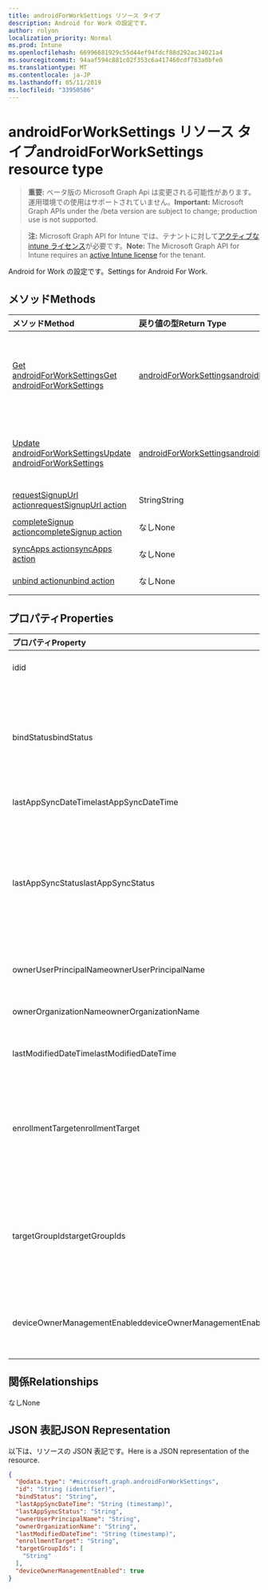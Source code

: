 ```yaml
---
title: androidForWorkSettings リソース タイプ
description: Android for Work の設定です。
author: rolyon
localization_priority: Normal
ms.prod: Intune
ms.openlocfilehash: 66996681929c55d44ef94fdcf88d292ac34021a4
ms.sourcegitcommit: 94aaf594c881c02f353c6a417460cdf783a0bfe0
ms.translationtype: MT
ms.contentlocale: ja-JP
ms.lasthandoff: 05/11/2019
ms.locfileid: "33950586"
---
```

# <a name="androidforworksettings-resource-type"></a><span data-ttu-id="34933-103">androidForWorkSettings リソース タイプ</span><span class="sxs-lookup"><span data-stu-id="34933-103">androidForWorkSettings resource type</span></span>

> <span data-ttu-id="34933-104">**重要:** ベータ版の Microsoft Graph Api は変更される可能性があります。運用環境での使用はサポートされていません。</span><span class="sxs-lookup"><span data-stu-id="34933-104">**Important:** Microsoft Graph APIs under the /beta version are subject to change; production use is not supported.</span></span>

> <span data-ttu-id="34933-105">**注:** Microsoft Graph API for Intune では、テナントに対して[アクティブな intune ライセンス](https://go.microsoft.com/fwlink/?linkid=839381)が必要です。</span><span class="sxs-lookup"><span data-stu-id="34933-105">**Note:** The Microsoft Graph API for Intune requires an [active Intune license](https://go.microsoft.com/fwlink/?linkid=839381) for the tenant.</span></span>

<span data-ttu-id="34933-106">Android for Work の設定です。</span><span class="sxs-lookup"><span data-stu-id="34933-106">Settings for Android For Work.</span></span>

## <a name="methods"></a><span data-ttu-id="34933-107">メソッド</span><span class="sxs-lookup"><span data-stu-id="34933-107">Methods</span></span>
|<span data-ttu-id="34933-108">メソッド</span><span class="sxs-lookup"><span data-stu-id="34933-108">Method</span></span>|<span data-ttu-id="34933-109">戻り値の型</span><span class="sxs-lookup"><span data-stu-id="34933-109">Return Type</span></span>|<span data-ttu-id="34933-110">説明</span><span class="sxs-lookup"><span data-stu-id="34933-110">Description</span></span>|
|:---|:---|:---|
|[<span data-ttu-id="34933-111">Get androidForWorkSettings</span><span class="sxs-lookup"><span data-stu-id="34933-111">Get androidForWorkSettings</span></span>](../api/intune-androidforwork-androidforworksettings-get.md)|[<span data-ttu-id="34933-112">androidForWorkSettings</span><span class="sxs-lookup"><span data-stu-id="34933-112">androidForWorkSettings</span></span>](../resources/intune-androidforwork-androidforworksettings.md)|<span data-ttu-id="34933-113">[androidForWorkSettings](../resources/intune-androidforwork-androidforworksettings.md) オブジェクトのプロパティとリレーションシップを読み取ります。</span><span class="sxs-lookup"><span data-stu-id="34933-113">Read properties and relationships of the [androidForWorkSettings](../resources/intune-androidforwork-androidforworksettings.md) object.</span></span>|
|[<span data-ttu-id="34933-114">Update androidForWorkSettings</span><span class="sxs-lookup"><span data-stu-id="34933-114">Update androidForWorkSettings</span></span>](../api/intune-androidforwork-androidforworksettings-update.md)|[<span data-ttu-id="34933-115">androidForWorkSettings</span><span class="sxs-lookup"><span data-stu-id="34933-115">androidForWorkSettings</span></span>](../resources/intune-androidforwork-androidforworksettings.md)|<span data-ttu-id="34933-116">[androidForWorkSettings](../resources/intune-androidforwork-androidforworksettings.md) オブジェクトのプロパティを更新します。</span><span class="sxs-lookup"><span data-stu-id="34933-116">Update the properties of a [androidForWorkSettings](../resources/intune-androidforwork-androidforworksettings.md) object.</span></span>|
|[<span data-ttu-id="34933-117">requestSignupUrl action</span><span class="sxs-lookup"><span data-stu-id="34933-117">requestSignupUrl action</span></span>](../api/intune-androidforwork-androidforworksettings-requestsignupurl.md)|<span data-ttu-id="34933-118">String</span><span class="sxs-lookup"><span data-stu-id="34933-118">String</span></span>|<span data-ttu-id="34933-119">まだ文書化されていません</span><span class="sxs-lookup"><span data-stu-id="34933-119">Not yet documented</span></span>|
|[<span data-ttu-id="34933-120">completeSignup action</span><span class="sxs-lookup"><span data-stu-id="34933-120">completeSignup action</span></span>](../api/intune-androidforwork-androidforworksettings-completesignup.md)|<span data-ttu-id="34933-121">なし</span><span class="sxs-lookup"><span data-stu-id="34933-121">None</span></span>|<span data-ttu-id="34933-122">まだ文書化されていません</span><span class="sxs-lookup"><span data-stu-id="34933-122">Not yet documented</span></span>|
|[<span data-ttu-id="34933-123">syncApps action</span><span class="sxs-lookup"><span data-stu-id="34933-123">syncApps action</span></span>](../api/intune-androidforwork-androidforworksettings-syncapps.md)|<span data-ttu-id="34933-124">なし</span><span class="sxs-lookup"><span data-stu-id="34933-124">None</span></span>|<span data-ttu-id="34933-125">まだ文書化されていません</span><span class="sxs-lookup"><span data-stu-id="34933-125">Not yet documented</span></span>|
|[<span data-ttu-id="34933-126">unbind action</span><span class="sxs-lookup"><span data-stu-id="34933-126">unbind action</span></span>](../api/intune-androidforwork-androidforworksettings-unbind.md)|<span data-ttu-id="34933-127">なし</span><span class="sxs-lookup"><span data-stu-id="34933-127">None</span></span>|<span data-ttu-id="34933-128">まだ文書化されていません</span><span class="sxs-lookup"><span data-stu-id="34933-128">Not yet documented</span></span>|

## <a name="properties"></a><span data-ttu-id="34933-129">プロパティ</span><span class="sxs-lookup"><span data-stu-id="34933-129">Properties</span></span>
|<span data-ttu-id="34933-130">プロパティ</span><span class="sxs-lookup"><span data-stu-id="34933-130">Property</span></span>|<span data-ttu-id="34933-131">型</span><span class="sxs-lookup"><span data-stu-id="34933-131">Type</span></span>|<span data-ttu-id="34933-132">説明</span><span class="sxs-lookup"><span data-stu-id="34933-132">Description</span></span>|
|:---|:---|:---|
|<span data-ttu-id="34933-133">id</span><span class="sxs-lookup"><span data-stu-id="34933-133">id</span></span>|<span data-ttu-id="34933-134">String</span><span class="sxs-lookup"><span data-stu-id="34933-134">String</span></span>|<span data-ttu-id="34933-135">Android for Work の設定の識別子</span><span class="sxs-lookup"><span data-stu-id="34933-135">The Android for Work settings identifier</span></span>|
|<span data-ttu-id="34933-136">bindStatus</span><span class="sxs-lookup"><span data-stu-id="34933-136">bindStatus</span></span>|[<span data-ttu-id="34933-137">Androidforwork Bindstatus</span><span class="sxs-lookup"><span data-stu-id="34933-137">androidForWorkBindStatus</span></span>](../resources/intune-androidforwork-androidforworkbindstatus.md)|<span data-ttu-id="34933-138">Google EMM API を使用して、テナントの状態をバインドします。</span><span class="sxs-lookup"><span data-stu-id="34933-138">Bind status of the tenant with the Google EMM API.</span></span> <span data-ttu-id="34933-139">使用可能な値は、`notBound`、`bound`、`boundAndValidated`、`unbinding` です。</span><span class="sxs-lookup"><span data-stu-id="34933-139">Possible values are: `notBound`, `bound`, `boundAndValidated`, `unbinding`.</span></span>|
|<span data-ttu-id="34933-140">lastAppSyncDateTime</span><span class="sxs-lookup"><span data-stu-id="34933-140">lastAppSyncDateTime</span></span>|<span data-ttu-id="34933-141">DateTimeOffset</span><span class="sxs-lookup"><span data-stu-id="34933-141">DateTimeOffset</span></span>|<span data-ttu-id="34933-142">アプリ同期の最終完了時刻</span><span class="sxs-lookup"><span data-stu-id="34933-142">Last completion time for app sync</span></span>|
|<span data-ttu-id="34933-143">lastAppSyncStatus</span><span class="sxs-lookup"><span data-stu-id="34933-143">lastAppSyncStatus</span></span>|[<span data-ttu-id="34933-144">Androidforwork Syncstatus</span><span class="sxs-lookup"><span data-stu-id="34933-144">androidForWorkSyncStatus</span></span>](../resources/intune-androidforwork-androidforworksyncstatus.md)|<span data-ttu-id="34933-145">最後のアプリケーションの同期結果。</span><span class="sxs-lookup"><span data-stu-id="34933-145">Last application sync result.</span></span> <span data-ttu-id="34933-146">使用可能な値: `success`、`credentialsNotValid`、`androidForWorkApiError`、`managementServiceError`、`unknownError`、`none`。</span><span class="sxs-lookup"><span data-stu-id="34933-146">Possible values are: `success`, `credentialsNotValid`, `androidForWorkApiError`, `managementServiceError`, `unknownError`, `none`.</span></span>|
|<span data-ttu-id="34933-147">ownerUserPrincipalName</span><span class="sxs-lookup"><span data-stu-id="34933-147">ownerUserPrincipalName</span></span>|<span data-ttu-id="34933-148">String</span><span class="sxs-lookup"><span data-stu-id="34933-148">String</span></span>|<span data-ttu-id="34933-149">エンタープライズを作成した所有者の UPN</span><span class="sxs-lookup"><span data-stu-id="34933-149">Owner UPN that created the enterprise</span></span>|
|<span data-ttu-id="34933-150">ownerOrganizationName</span><span class="sxs-lookup"><span data-stu-id="34933-150">ownerOrganizationName</span></span>|<span data-ttu-id="34933-151">String</span><span class="sxs-lookup"><span data-stu-id="34933-151">String</span></span>|<span data-ttu-id="34933-152">Android for Work のオンボーディング時に使用される組織名</span><span class="sxs-lookup"><span data-stu-id="34933-152">Organization name used when onboarding Android for Work</span></span>|
|<span data-ttu-id="34933-153">lastModifiedDateTime</span><span class="sxs-lookup"><span data-stu-id="34933-153">lastModifiedDateTime</span></span>|<span data-ttu-id="34933-154">DateTimeOffset</span><span class="sxs-lookup"><span data-stu-id="34933-154">DateTimeOffset</span></span>|<span data-ttu-id="34933-155">Android for Work の設定の最終変更時刻</span><span class="sxs-lookup"><span data-stu-id="34933-155">Last modification time for Android for Work settings</span></span>|
|<span data-ttu-id="34933-156">enrollmentTarget</span><span class="sxs-lookup"><span data-stu-id="34933-156">enrollmentTarget</span></span>|[<span data-ttu-id="34933-157">androidForWorkEnrollmentTarget</span><span class="sxs-lookup"><span data-stu-id="34933-157">androidForWorkEnrollmentTarget</span></span>](../resources/intune-androidforwork-androidforworkenrollmenttarget.md)|<span data-ttu-id="34933-158">Android for Work デバイス管理にデバイスを登録できるユーザーを示します。</span><span class="sxs-lookup"><span data-stu-id="34933-158">Indicates which users can enroll devices in Android for Work device management.</span></span> <span data-ttu-id="34933-159">使用可能な値は、`none`、`all`、`targeted`、`targetedAsEnrollmentRestrictions` です。</span><span class="sxs-lookup"><span data-stu-id="34933-159">Possible values are: `none`, `all`, `targeted`, `targetedAsEnrollmentRestrictions`.</span></span>|
|<span data-ttu-id="34933-160">targetGroupIds</span><span class="sxs-lookup"><span data-stu-id="34933-160">targetGroupIds</span></span>|<span data-ttu-id="34933-161">String コレクション</span><span class="sxs-lookup"><span data-stu-id="34933-161">String collection</span></span>|<span data-ttu-id="34933-162">enrollmentTarget が「Targeted」に設定されている場合、どの AAD グループが Android for Work デバイス管理にデバイスを登録できるかを指定します。</span><span class="sxs-lookup"><span data-stu-id="34933-162">Specifies which AAD groups can enroll devices in Android for Work device management if enrollmentTarget is set to 'Targeted'</span></span>|
|<span data-ttu-id="34933-163">deviceOwnerManagementEnabled</span><span class="sxs-lookup"><span data-stu-id="34933-163">deviceOwnerManagementEnabled</span></span>|<span data-ttu-id="34933-164">Boolean</span><span class="sxs-lookup"><span data-stu-id="34933-164">Boolean</span></span>|<span data-ttu-id="34933-165">CloudDPC を使用した Android デバイス所有者の管理に、このアカウントが flighting になるかどうかを示します。</span><span class="sxs-lookup"><span data-stu-id="34933-165">Indicates if this account is flighting for Android Device Owner Management with CloudDPC.</span></span>|

## <a name="relationships"></a><span data-ttu-id="34933-166">関係</span><span class="sxs-lookup"><span data-stu-id="34933-166">Relationships</span></span>
<span data-ttu-id="34933-167">なし</span><span class="sxs-lookup"><span data-stu-id="34933-167">None</span></span>

## <a name="json-representation"></a><span data-ttu-id="34933-168">JSON 表記</span><span class="sxs-lookup"><span data-stu-id="34933-168">JSON Representation</span></span>
<span data-ttu-id="34933-169">以下は、リソースの JSON 表記です。</span><span class="sxs-lookup"><span data-stu-id="34933-169">Here is a JSON representation of the resource.</span></span>
<!-- {
  "blockType": "resource",
  "keyProperty": "id",
  "@odata.type": "microsoft.graph.androidForWorkSettings"
}
-->
``` json
{
  "@odata.type": "#microsoft.graph.androidForWorkSettings",
  "id": "String (identifier)",
  "bindStatus": "String",
  "lastAppSyncDateTime": "String (timestamp)",
  "lastAppSyncStatus": "String",
  "ownerUserPrincipalName": "String",
  "ownerOrganizationName": "String",
  "lastModifiedDateTime": "String (timestamp)",
  "enrollmentTarget": "String",
  "targetGroupIds": [
    "String"
  ],
  "deviceOwnerManagementEnabled": true
}
```




